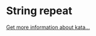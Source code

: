 String repeat
=
[Get more information about kata...](https://www.codewars.com//kata//kata/57a0e5c372292dd76d000d7e)